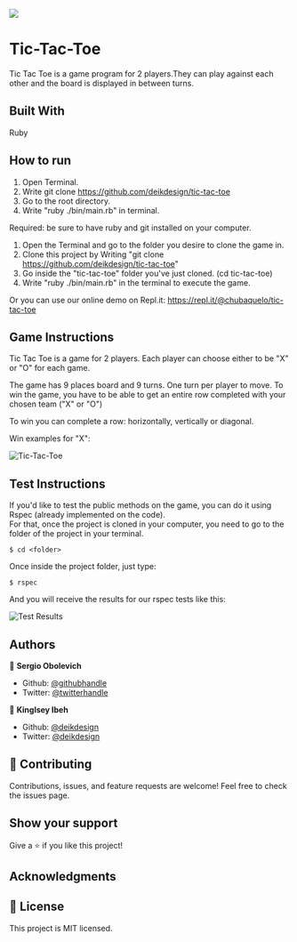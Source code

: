 ![](https://img.shields.io/badge/Microverse-blueviolet)

# Tic-Tac-Toe

Tic Tac Toe is a game program for 2 players.They can play against each other and the board is displayed in between turns.

## Built With

Ruby

## How to run

1. Open Terminal.
2.  Write git clone https://github.com/deikdesign/tic-tac-toe
3. Go to the root directory.
4. Write "ruby ./bin/main.rb" in terminal.


Required: be sure to have ruby and git installed on your computer.

1. Open the Terminal and go to the folder you desire to clone the game in.
2. Clone this project by Writing "git clone https://github.com/deikdesign/tic-tac-toe"
3. Go inside the "tic-tac-toe" folder you've just cloned. (cd tic-tac-toe)
4. Write "ruby ./bin/main.rb" in the terminal to execute the game.

Or you can use our online demo on Repl.it:
https://repl.it/@chubaquelo/tic-tac-toe

## Game Instructions

Tic Tac Toe is a game for 2 players.
Each player can choose either to be "X" or "O" for each game.

The game has 9 places board and 9 turns. One turn per player to move.
To win the game, you have to be able to get an entire row completed with your chosen team ("X" or "O")

To win you can complete a row: horizontally, vertically or diagonal.

Win examples for "X":

![Tic-Tac-Toe](https://i.imgur.com/DIBNh8H.png)

## Test Instructions

If you'd like to test the public methods on the game, you can do it using Rspec (already implemented on the code).<br>
For that, once the project is cloned in your computer, you need to go to the folder of the project in your terminal.

`$ cd <folder>`

Once inside the project folder, just type:

`$ rspec`

And you will receive the results for our rspec tests like this:

![Test Results](https://i.imgur.com/8rIBwV8.jpg)

## Authors

👤 **Sergio Obolevich**

- Github: [@githubhandle](https://github.com/chubaquelo)
- Twitter: [@twitterhandle](https://twitter.com/SergioObolevich)

👤 **Kinglsey Ibeh**

- Github: [@deikdesign](https://github.com/deikdesign)
- Twitter: [@deikdesign](https://twitter.com/deikdesign)

## 🤝 Contributing

Contributions, issues, and feature requests are welcome!
Feel free to check the issues page.

## Show your support

Give a ⭐️ if you like this project!

## Acknowledgments

## 📝 License

This project is MIT licensed.
